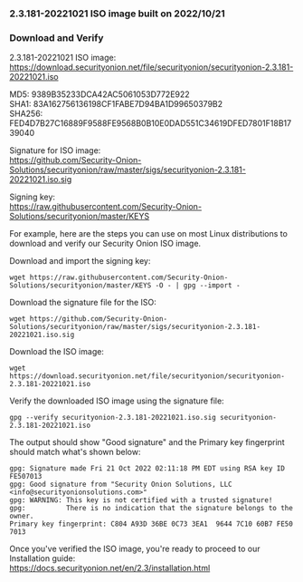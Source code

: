 ### 2.3.181-20221021 ISO image built on 2022/10/21



### Download and Verify

2.3.181-20221021 ISO image:  
https://download.securityonion.net/file/securityonion/securityonion-2.3.181-20221021.iso

MD5: 9389B35233DCA42AC5061053D772E922  
SHA1: 83A162756136198CF1FABE7D94BA1D99650379B2  
SHA256: FED4D7B27C16889F9588FE9568B0B10E0DAD551C34619DFED7801F18B1739040 

Signature for ISO image:  
https://github.com/Security-Onion-Solutions/securityonion/raw/master/sigs/securityonion-2.3.181-20221021.iso.sig

Signing key:  
https://raw.githubusercontent.com/Security-Onion-Solutions/securityonion/master/KEYS  

For example, here are the steps you can use on most Linux distributions to download and verify our Security Onion ISO image.

Download and import the signing key:  
```
wget https://raw.githubusercontent.com/Security-Onion-Solutions/securityonion/master/KEYS -O - | gpg --import -  
```

Download the signature file for the ISO:  
```
wget https://github.com/Security-Onion-Solutions/securityonion/raw/master/sigs/securityonion-2.3.181-20221021.iso.sig
```

Download the ISO image:  
```
wget https://download.securityonion.net/file/securityonion/securityonion-2.3.181-20221021.iso
```

Verify the downloaded ISO image using the signature file:  
```
gpg --verify securityonion-2.3.181-20221021.iso.sig securityonion-2.3.181-20221021.iso
```

The output should show "Good signature" and the Primary key fingerprint should match what's shown below:
```
gpg: Signature made Fri 21 Oct 2022 02:11:18 PM EDT using RSA key ID FE507013
gpg: Good signature from "Security Onion Solutions, LLC <info@securityonionsolutions.com>"
gpg: WARNING: This key is not certified with a trusted signature!
gpg:          There is no indication that the signature belongs to the owner.
Primary key fingerprint: C804 A93D 36BE 0C73 3EA1  9644 7C10 60B7 FE50 7013
```

Once you've verified the ISO image, you're ready to proceed to our Installation guide:  
https://docs.securityonion.net/en/2.3/installation.html
